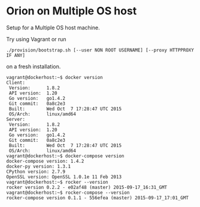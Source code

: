 # Orion on Multiple OS host

Setup for a Multiple OS host machine.

Try using Vagrant or run

	./provision/bootstrap.sh [--user NON ROOT USERNAME] [--proxy HTTPPROXY IF ANY]

on a fresh installation.

```
vagrant@dockerhost:~$ docker version
Client:
 Version:      1.8.2
 API version:  1.20
 Go version:   go1.4.2
 Git commit:   0a8c2e3
 Built:        Wed Oct  7 17:28:47 UTC 2015
 OS/Arch:      linux/amd64
Server:
 Version:      1.8.2
 API version:  1.20
 Go version:   go1.4.2
 Git commit:   0a8c2e3
 Built:        Wed Oct  7 17:28:47 UTC 2015
 OS/Arch:      linux/amd64
vagrant@dockerhost:~$ docker-compose version
docker-compose version: 1.4.2
docker-py version: 1.3.1
CPython version: 2.7.9
OpenSSL version: OpenSSL 1.0.1e 11 Feb 2013
vagrant@dockerhost:~$ rocker --version
rocker version 0.2.2 - e02af48 (master) 2015-09-17_16:31_GMT
vagrant@dockerhost:~$ rocker-compose --version
rocker-compose version 0.1.1 - 556efea (master) 2015-09-17_17:01_GMT
```
